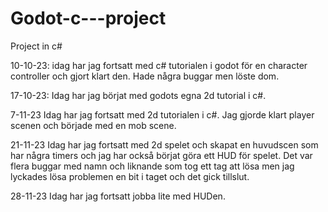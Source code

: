 # Godot-c---project
Project in c#

10-10-23:
idag har jag fortsatt med c# tutorialen i godot för en character controller och gjort klart den. Hade några buggar men löste dom.

17-10-23:
Idag har jag börjat med godots egna 2d tutorial i c#.

7-11-23
Idag har jag fortsatt med 2d tutorialen i c#. Jag gjorde klart player scenen och började med en mob scene.

21-11-23
Idag har jag fortsatt med 2d spelet och skapat en huvudscen som har några timers och jag har också börjat göra ett HUD för spelet. Det var flera buggar med namn och liknande som tog ett tag att lösa men jag lyckades lösa problemen en bit i taget och det gick tillslut.

28-11-23 Idag har jag fortsatt jobba lite med HUDen.
